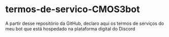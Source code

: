 # termos-de-servico-CMOS3bot
A partir desse repositório da GitHub, declaro aqui os termos de serviços do meu bot que está hospedado na plataforma digital do Discord

